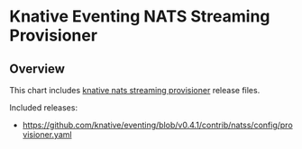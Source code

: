 # Knative Eventing NATS Streaming Provisioner

## Overview

This chart includes [knative nats streaming provisioner](https://github.com/knative/eventing/tree/master/contrib/natss/config) release files.

Included releases:
 * https://github.com/knative/eventing/blob/v0.4.1/contrib/natss/config/provisioner.yaml
